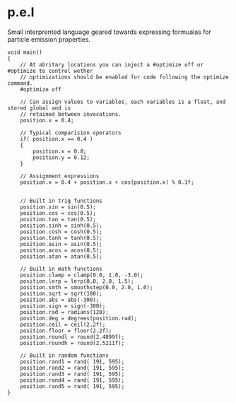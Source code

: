 p.e.l
=====

Small interprented language geared towards expressing formualas for particle emission properties. 

	void main()
	{		
		// At abritary locations you can inject a #optimize off or #optimize to control wether 
		// optimizations should be enabled for code following the optimize command.
		#optimize off
	
		// Can assign values to variables, each variables is a float, and stored global and is
		// retained between invocations.
		position.x = 0.4;
		
		// Typical comparision operators
		if( position.x == 0.4 )
		{
			position.x = 0.8;
			position.y = 0.12;
		}		
		
		// Assignment expressions
		position.x = 0.4 + position.x + cos(position.x) % 0.1f;		
		
		
		// Built in trig functions
		position.sin = sin(0.5);
		position.cos = cos(0.5);
		position.tan = tan(0.5);	
		position.sinh = sinh(0.5);
		position.cosh = cosh(0.5);
		position.tanh = tanh(0.5);									
		position.asin = asin(0.5);
		position.acos = acos(0.5);
		position.atan = atan(0.5);			
		
		// Built in math functions
		position.clamp = clamp(0.0, 1.0, -3.0);
		position.lerp = lerp(0.0, 2.0, 1.5);
		position.smth = smoothstep(0.0, 2.0, 1.0);
		position.sqrt = sqrt(100);
		position.abs = abs(-300);	
		position.sign = sign(-300);
		position.rad = radians(120);
		position.deg = degrees(position.rad);
		position.ceil = ceil(2.2f);
		position.floor = floor(2.2f);
		position.roundl = round(2.4899f);
		position.roundh = round(2.5211f);
		
		// Built in random functions
		position.rand1 = rand( 191, 595);
		position.rand2 = rand( 191, 595);
		position.rand3 = rand( 191, 595);
		position.rand4 = rand( 191, 595);
		position.rand5 = rand( 191, 595);		
	}
